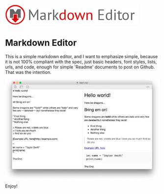 ![Markdown](https://raw.githubusercontent.com/kuyawa/Gallery/master/Markdown/logo.png)

# Markdown Editor

This is a simple markdown editor, and I want to emphasize simple, because it is not 100% compliant with the spec, just basic headers, font styles, lists, urls, and code, enough for simple 'Readme' documents to post on Github. That was the intention.

![Screenshot](https://raw.githubusercontent.com/kuyawa/Gallery/master/Markdown/screenshot.jpg)

Enjoy!